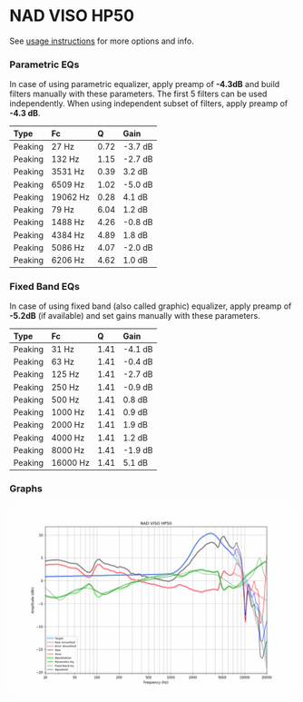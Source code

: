 # NAD VISO HP50
See [usage instructions](https://github.com/jaakkopasanen/AutoEq#usage) for more options and info.

### Parametric EQs
In case of using parametric equalizer, apply preamp of **-4.3dB** and build filters manually
with these parameters. The first 5 filters can be used independently.
When using independent subset of filters, apply preamp of **-4.3 dB**.

| Type    | Fc       |    Q | Gain    |
|:--------|:---------|:-----|:--------|
| Peaking | 27 Hz    | 0.72 | -3.7 dB |
| Peaking | 132 Hz   | 1.15 | -2.7 dB |
| Peaking | 3531 Hz  | 0.39 | 3.2 dB  |
| Peaking | 6509 Hz  | 1.02 | -5.0 dB |
| Peaking | 19062 Hz | 0.28 | 4.1 dB  |
| Peaking | 79 Hz    | 6.04 | 1.2 dB  |
| Peaking | 1488 Hz  | 4.26 | -0.8 dB |
| Peaking | 4384 Hz  | 4.89 | 1.8 dB  |
| Peaking | 5086 Hz  | 4.07 | -2.0 dB |
| Peaking | 6206 Hz  | 4.62 | 1.0 dB  |

### Fixed Band EQs
In case of using fixed band (also called graphic) equalizer, apply preamp of **-5.2dB**
(if available) and set gains manually with these parameters.

| Type    | Fc       |    Q | Gain    |
|:--------|:---------|:-----|:--------|
| Peaking | 31 Hz    | 1.41 | -4.1 dB |
| Peaking | 63 Hz    | 1.41 | -0.4 dB |
| Peaking | 125 Hz   | 1.41 | -2.7 dB |
| Peaking | 250 Hz   | 1.41 | -0.9 dB |
| Peaking | 500 Hz   | 1.41 | 0.8 dB  |
| Peaking | 1000 Hz  | 1.41 | 0.9 dB  |
| Peaking | 2000 Hz  | 1.41 | 1.9 dB  |
| Peaking | 4000 Hz  | 1.41 | 1.2 dB  |
| Peaking | 8000 Hz  | 1.41 | -1.9 dB |
| Peaking | 16000 Hz | 1.41 | 5.1 dB  |

### Graphs
![](./NAD%20VISO%20HP50.png)